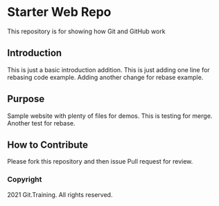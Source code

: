 # Starter Web Repo

This repository is for showing how Git and GitHub work

## Introduction

This is just a basic introduction addition.
This is just adding one line for rebasing code example. Adding another change for rebase example.
## Purpose

Sample website with plenty of files for demos.
This is testing for merge.
Another test for rebase.

## How to Contribute

Please fork this repository and then issue Pull request for review.

### Copyright

2021 Git.Training. All rights reserved.